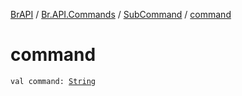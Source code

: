 [BrAPI](../../index.md) / [Br.API.Commands](../index.md) / [SubCommand](index.md) / [command](./command.md)

# command

`val command: `[`String`](https://kotlinlang.org/api/latest/jvm/stdlib/kotlin/-string/index.html)